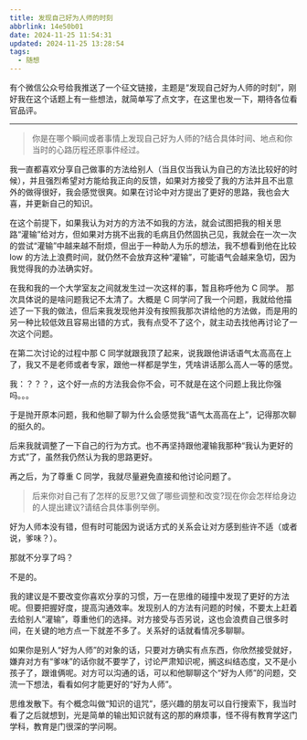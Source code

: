 ```yaml
---
title: 发现自己好为人师的时刻
abbrlink: 14e50b01
date: 2024-11-25 11:54:31
updated: 2024-11-25 13:28:54
tags:
  - 随想
---
```


有个微信公众号给我推送了一个征文链接，主题是“发现自己好为人师的时刻”，刚好我在这个话题上有一些想法，就简单写了点文字，在这里也发一下，期待各位看官品评。

---

> 你是在哪个瞬间或者事情上发现自己好为人师的?结合具体时间、地点和你当时的心路历程还原事件经过。

我一直都喜欢分享自己做事的方法给别人（当且仅当我认为自己的方法比较好的时候），并且强烈希望对方能给我正向的反馈，如果对方接受了我的方法并且不出意外的做得很好，我会感觉很爽。如果在讨论中对方提出了更好的思路，我也会大喜，并更新自己的知识。

在这个前提下，如果我认为对方的方法不如我的方法，就会试图把我的相关思路“灌输”给对方，但如果对方挑不出我的毛病且仍然固执己见，我就会在一次一次的尝试“灌输”中越来越不耐烦，但出于一种助人为乐的想法，我不想看到他在比较 low 的方法上浪费时间，就仍然不会放弃这种“灌输”，可能语气会越来急切，因为我觉得我的办法确实好。

在我和我的一个大学室友之间就发生过一次这样的事，暂且称呼他为 C 同学。 那次具体说的是啥问题我记不太清了。大概是 C 同学问了我一个问题，我就给他描述了一下我的做法，但后来我发现他并没有按照我那次讲给他的方法做，而是用的另一种比较低效且容易出错的方式，我有点受不了这个，就主动去找他再讨论了一次这个问题。

在第二次讨论的过程中那 C 同学就跟我顶了起来，说我跟他讲话语气太高高在上了，我又不是老师或者专家，跟他一样都是学生，凭啥讲话那么高人一等的感觉。

我：？？？，这个好一点的方法我会你不会，可不就是在这个问题上我比你强吗。。。

于是抛开原本问题，我和他聊了聊为什么会感觉我“语气太高高在上”，记得那次聊的挺久的。

后来我就调整了一下自己的行为方式。也不再坚持跟他灌输我那种“我认为更好的方式”了，虽然我仍然认为我的思路更好。

再之后，为了尊重 C 同学，我就尽量避免直接和他讨论问题了。

> 后来你对自己有了怎样的反思?又做了哪些调整和改变?现在你会怎样给身边的人提出建议?请结合具体事例举例。

好为人师本没有错，但有时可能因为说话方式的关系会让对方感到些许不适（或者说，爹味？）。

那就不分享了吗？

不是的。

我的建议是不要改变你喜欢分享的习惯，万一在思维的碰撞中发现了更好的方法呢。但要把握好度，提高沟通效率。发现别人的方法有问题的时候，不要太上赶着去给别人“灌输”，尊重他们的选择。对方接受与否另说，这也会浪费自己很多时间，在关键的地方点一下就差不多了。关系好的话就看情况多聊聊。

如果你是别人“好为人师”的对象的话，只要对方确实有点东西，你欣然接受就好，嫌弃对方有“爹味”的话你就不要学了，讨论严肃知识呢，搁这纠结态度，又不是小孩子了，跟谁俩呢。对方可以沟通的话，可以和他聊聊这个“好为人师”的问题，交流一下想法，看看如何才能更好的“好为人师”。

思维发散下。有个概念叫做“知识的诅咒”，感兴趣的朋友可以自行搜索下，我当时看了之后就想到，光是简单的输出知识就有这的那的麻烦事，怪不得有教育学这门学科，教育是门很深的学问啊。

